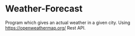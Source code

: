 # Weather-Forecast

Program which gives an actual weather in a given city.
Using https://openweathermap.org/ Rest API.
